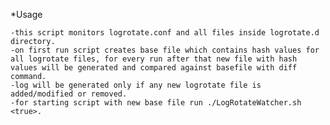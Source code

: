 *Usage

	-this script monitors logrotate.conf and all files inside logrotate.d directory.
	-on first run script creates base file which contains hash values for all logrotate files, for every run after that new file with hash values will be generated and compared against basefile with diff command.
	-log will be generated only if any new logrotate file is added/modified or removed.
	-for starting script with new base file run ./LogRotateWatcher.sh <true>.
